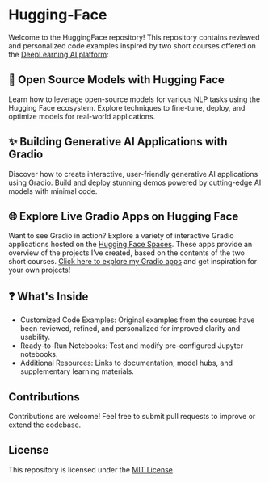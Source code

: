 # Hugging-Face
Welcome to the HuggingFace repository! This repository contains reviewed and personalized code examples inspired by two short courses offered on the [DeepLearning.AI platform](https://www.deeplearning.ai/):

## 🌟 Open Source Models with Hugging Face    
   Learn how to leverage open-source models for various NLP tasks using the Hugging Face ecosystem. Explore techniques to fine-tune, deploy, and optimize models for real-world applications.

## ✨ Building Generative AI Applications with Gradio   
Discover how to create interactive, user-friendly generative AI applications using Gradio. Build and deploy stunning demos powered by cutting-edge AI models with minimal code.

## 🌐 Explore Live Gradio Apps on Hugging Face  
Want to see Gradio in action? Explore a variety of interactive Gradio applications hosted on the [Hugging Face Spaces](https://huggingface.co/). These apps provide an overview of the projects I’ve created, based on the contents of the two short courses. [Click here to explore my Gradio apps](https://huggingface.co/collections/dlaima/my-gradio-apps-6784ff8d41db1b5ffac83991) and get inspiration for your own projects!

## ❓ What's Inside
  - Customized Code Examples: Original examples from the courses have been reviewed, refined, and personalized for improved clarity and usability.
  - Ready-to-Run Notebooks: Test and modify pre-configured Jupyter notebooks.
  - Additional Resources: Links to documentation, model hubs, and supplementary learning materials.

## Contributions  
Contributions are welcome! Feel free to submit pull requests to improve or extend the codebase.

## License  
This repository is licensed under the [MIT License](https://opensource.org/license/MIT).


